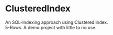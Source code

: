 # ClusteredIndex
An SQL-Indexing approach using Clustered index.<br>
5-Rows. A demo project with little to no use.
